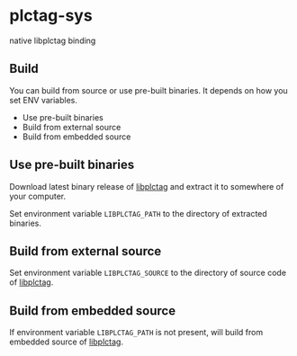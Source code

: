 # plctag-sys

native libplctag binding

## Build

You can build from source or use pre-built binaries. It depends on how you set ENV variables.

- Use pre-built binaries
- Build from external source
- Build from embedded source

 ## Use pre-built binaries

Download latest binary release of [libplctag](https://github.com/libplctag/libplctag/releases) and extract it to somewhere of your computer.

Set environment variable `LIBPLCTAG_PATH` to the directory of extracted binaries.

## Build from external source
Set environment variable `LIBPLCTAG_SOURCE` to the directory of source code of [libplctag](https://github.com/libplctag/libplctag/).

## Build from embedded source
If environment variable `LIBPLCTAG_PATH` is not present, will build from embedded source of [libplctag](https://github.com/libplctag/libplctag/).